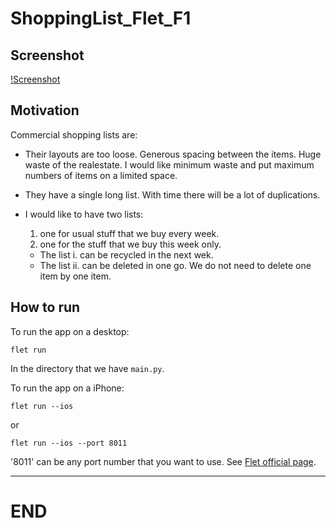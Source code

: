 # ShoppingList_Flet_F1

## Screenshot

[!Screenshot](./movie/nidanx4.gif)


## Motivation

Commercial shopping lists are: 


- Their layouts are too loose. Generous spacing between the items.
  Huge waste of the realestate. I would like minimum waste and put
  maximum numbers of items on a limited space.

- They have a single long list. With time there will be a lot of duplications.

- I would like to have two lists:
  1. one for usual stuff that we buy every week.
  2. one for the stuff that we buy this week only.


  + The list i. can be recycled in the next wek.
  + The list ii. can be deleted in one go. We do not need to delete one item by one item. 
  

## How to run

To run the app on a desktop: 

```
flet run
```

In the directory that we have `main.py`.

To run the app on a iPhone:

```
flet run --ios
```

or 

```
flet run --ios --port 8011
```

'8011' can be any port number that you want to use.
See [Flet official page](https://flet.dev/).

-------------------------
# END